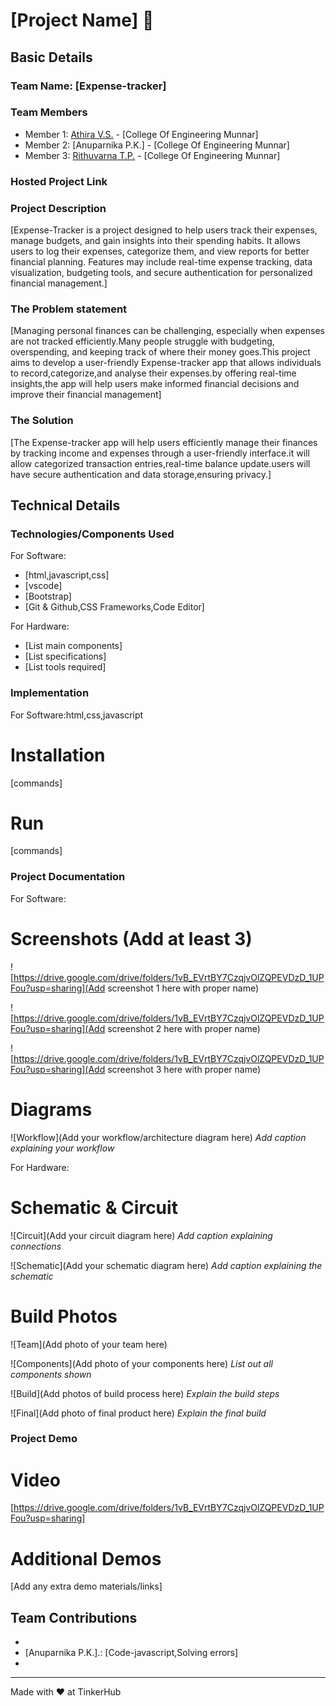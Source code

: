 # [Project Name] 🎯


## Basic Details
### Team Name: [Expense-tracker]


### Team Members
- Member 1: [Athira V.S.] - [College Of Engineering Munnar]
- Member 2: [Anuparnika P.K.] - [College Of Engineering Munnar]
- Member 3: [Rithuvarna T.P.] - [College Of Engineering Munnar]

### Hosted Project Link

### Project Description
[Expense-Tracker is a project designed to help users track their expenses, manage budgets, and gain insights into their spending habits. It allows users to log their expenses, categorize them, and view reports for better financial planning. Features may include real-time expense tracking, data visualization, budgeting tools, and secure authentication for personalized financial management.]

### The Problem statement
[Managing personal finances can be challenging, especially when expenses are not tracked efficiently.Many people struggle with budgeting, overspending, and keeping track of where their money goes.This project aims to develop a user-friendly Expense-tracker app that allows individuals to record,categorize,and analyse their expenses.by offering real-time insights,the app will help users make informed financial decisions and improve their financial management]

### The Solution
[The Expense-tracker app will help users efficiently manage their finances by tracking income and expenses through a user-friendly interface.it will allow categorized transaction entries,real-time balance update.users will have secure authentication and data storage,ensuring privacy.]

## Technical Details
### Technologies/Components Used
For Software:
- [html,javascript,css]
- [vscode]
- [Bootstrap]
- [Git & Github,CSS Frameworks,Code Editor]

For Hardware:
- [List main components]
- [List specifications]
- [List tools required]

### Implementation
For Software:html,css,javascript
# Installation
[commands]

# Run
[commands]

### Project Documentation
For Software:

# Screenshots (Add at least 3)
![https://drive.google.com/drive/folders/1vB_EVrtBY7CzqjvOlZQPEVDzD_1UPFou?usp=sharing](Add screenshot 1 here with proper name)


![https://drive.google.com/drive/folders/1vB_EVrtBY7CzqjvOlZQPEVDzD_1UPFou?usp=sharing](Add screenshot 2 here with proper name)


![https://drive.google.com/drive/folders/1vB_EVrtBY7CzqjvOlZQPEVDzD_1UPFou?usp=sharing](Add screenshot 3 here with proper name)


# Diagrams
![Workflow](Add your workflow/architecture diagram here)
*Add caption explaining your workflow*

For Hardware:

# Schematic & Circuit
![Circuit](Add your circuit diagram here)
*Add caption explaining connections*

![Schematic](Add your schematic diagram here)
*Add caption explaining the schematic*

# Build Photos
![Team](Add photo of your team here)


![Components](Add photo of your components here)
*List out all components shown*

![Build](Add photos of build process here)
*Explain the build steps*

![Final](Add photo of final product here)
*Explain the final build*

### Project Demo
# Video
[https://drive.google.com/drive/folders/1vB_EVrtBY7CzqjvOlZQPEVDzD_1UPFou?usp=sharing]


# Additional Demos
[Add any extra demo materials/links]

## Team Contributions
- [Athira V.S.]: [Idea,Code-html]
- [Anuparnika P.K.].: [Code-javascript,Solving errors]
- [Rithuvarna T.P.]: [Documentation,Code-css]

---
Made with ❤️ at TinkerHub
